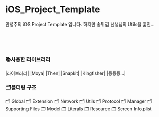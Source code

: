 # iOS_Project_Template
안녕주의 iOS Project Template 입니다. 하지만 송튀김 선생님의 Utils을 훔친...

<br><br><br>

### 📚사용한 라이브러리 
|라이브러리|
|Moya|
|Then|
|Snapkit|
|Kingfisher|
|등등등...|


### 🗂폴더링 구조
🗂 Global
    🗂 Extension
    🗂 Network
    🗂 Utils
    🗂 Protocol
    🗂 Manager
    🗂 Supporting Files
    🗂 Model
    🗂 Literals
    🗂 Resource
🗂 Screen
Info.plist

